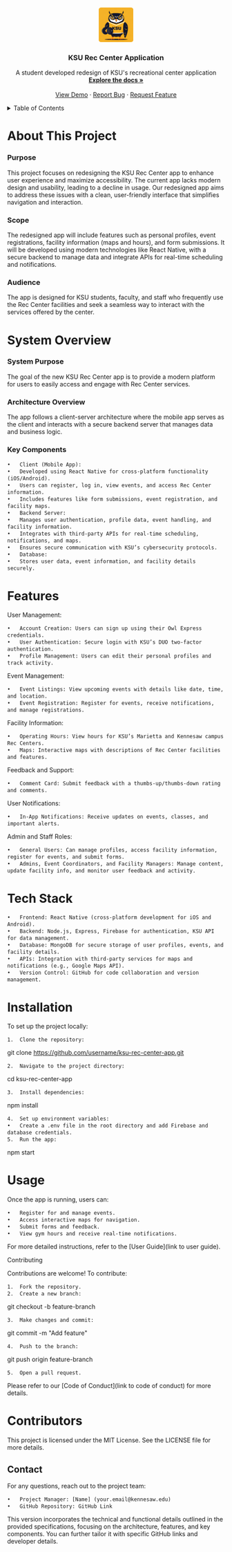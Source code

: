 <br />
<div align="center">
  <a href="https://github.com/dennisegonzalez/ksu-rec-center-app">
    <img src="images/RecLogo.png" width="80" height="80"/>
  </a>

  <h3 align="center">KSU Rec Center Application</h3>

  <p align="center">
    A student developed redesign of KSU's recreational center application
    <br />
    <a href="https://github.com/othneildrew/Best-README-Template"><strong>Explore the docs »</strong></a>
    <br />
    <br />
    <a href="https://github.com/othneildrew/Best-README-Template">View Demo</a>
    ·
    <a href="https://github.com/othneildrew/Best-README-Template/issues/new?labels=bug&template=bug-report---.md">Report Bug</a>
    ·
    <a href="https://github.com/othneildrew/Best-README-Template/issues/new?labels=enhancement&template=feature-request---.md">Request Feature</a>
  </p>
</div>



<!-- TABLE OF CONTENTS -->
<details>
  <summary>Table of Contents</summary>
  <ol>
    <li>
      <a href="#about-this-project">About This Project</a>
      <ul>
        <li><a href="#purpose">Purpose</a></li>
	<li><a href="#scope">Scope</a></li>
	<li><a href="#audience">Audience</a></li>
      </ul>
    </li>
    <li>
      <a href="#system-overview">System Overview</a>
      <ul>
        <li><a href="#system-purpose">System Purpose</a></li>
        <li><a href="#architecture-overview">Architecture Overview</a></li>
	<li><a href="#key-components">Key Components</a></li>
      </ul>
    </li>
    <li><a href="#features">Features</a></li>
    <li><a href="#tech-stack">Tech Stack</a></li>
    <li><a href="#installation">Installation</a></li>
    <li><a href="#usage">Usage</a></li>
    <li><a href="#contributors">Contributors</a></li>
    <li><a href="#contact">Contact</a></li>
  </ol>
</details>




# About This Project


### Purpose

This project focuses on redesigning the KSU Rec Center app to enhance user experience and maximize accessibility. The current app lacks modern design and usability, leading to a decline in usage. Our redesigned app aims to address these issues with a clean, user-friendly interface that simplifies navigation and interaction.

### Scope

The redesigned app will include features such as personal profiles, event registrations, facility information (maps and hours), and form submissions. It will be developed using modern technologies like React Native, with a secure backend to manage data and integrate APIs for real-time scheduling and notifications.

### Audience

The app is designed for KSU students, faculty, and staff who frequently use the Rec Center facilities and seek a seamless way to interact with the services offered by the center.




# System Overview

### System Purpose

The goal of the new KSU Rec Center app is to provide a modern platform for users to easily access and engage with Rec Center services.

### Architecture Overview

The app follows a client-server architecture where the mobile app serves as the client and interacts with a secure backend server that manages data and business logic.

### Key Components

	•	Client (Mobile App):
	•	Developed using React Native for cross-platform functionality (iOS/Android).
	•	Users can register, log in, view events, and access Rec Center information.
	•	Includes features like form submissions, event registration, and facility maps.
	•	Backend Server:
	•	Manages user authentication, profile data, event handling, and facility information.
	•	Integrates with third-party APIs for real-time scheduling, notifications, and maps.
	•	Ensures secure communication with KSU’s cybersecurity protocols.
	•	Database:
	•	Stores user data, event information, and facility details securely.




# Features

User Management:

	•	Account Creation: Users can sign up using their Owl Express credentials.
	•	User Authentication: Secure login with KSU’s DUO two-factor authentication.
	•	Profile Management: Users can edit their personal profiles and track activity.

Event Management:

	•	Event Listings: View upcoming events with details like date, time, and location.
	•	Event Registration: Register for events, receive notifications, and manage registrations.

Facility Information:

	•	Operating Hours: View hours for KSU’s Marietta and Kennesaw campus Rec Centers.
	•	Maps: Interactive maps with descriptions of Rec Center facilities and features.

Feedback and Support:

	•	Comment Card: Submit feedback with a thumbs-up/thumbs-down rating and comments.

User Notifications:

	•	In-App Notifications: Receive updates on events, classes, and important alerts.

Admin and Staff Roles:

	•	General Users: Can manage profiles, access facility information, register for events, and submit forms.
	•	Admins, Event Coordinators, and Facility Managers: Manage content, update facility info, and monitor user feedback and activity.




# Tech Stack

	•	Frontend: React Native (cross-platform development for iOS and Android).
	•	Backend: Node.js, Express, Firebase for authentication, KSU API for data management.
	•	Database: MongoDB for secure storage of user profiles, events, and facility details.
	•	APIs: Integration with third-party services for maps and notifications (e.g., Google Maps API).
	•	Version Control: GitHub for code collaboration and version management.




# Installation

To set up the project locally:

	1.	Clone the repository:

git clone https://github.com/username/ksu-rec-center-app.git


	2.	Navigate to the project directory:

cd ksu-rec-center-app


	3.	Install dependencies:

npm install


	4.	Set up environment variables:
	•	Create a .env file in the root directory and add Firebase and database credentials.
	5.	Run the app:

npm start




# Usage

Once the app is running, users can:

	•	Register for and manage events.
	•	Access interactive maps for navigation.
	•	Submit forms and feedback.
	•	View gym hours and receive real-time notifications.

For more detailed instructions, refer to the [User Guide](link to user guide).

Contributing

Contributions are welcome! To contribute:

	1.	Fork the repository.
	2.	Create a new branch:

git checkout -b feature-branch


	3.	Make changes and commit:

git commit -m "Add feature"


	4.	Push to the branch:

git push origin feature-branch


	5.	Open a pull request.

Please refer to our [Code of Conduct](link to code of conduct) for more details.




# Contributors

This project is licensed under the MIT License. See the LICENSE file for more details.

## Contact

For any questions, reach out to the project team:

	•	Project Manager: [Name] (your.email@kennesaw.edu)
	•	GitHub Repository: GitHub Link

This version incorporates the technical and functional details outlined in the provided specifications, focusing on the architecture, features, and key components. You can further tailor it with specific GitHub links and developer details.
